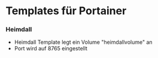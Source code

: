 # Templates für Portainer

### Heimdall
- Heimdall Template legt ein Volume "heimdallvolume" an
- Port wird auf 8765 eingestellt
